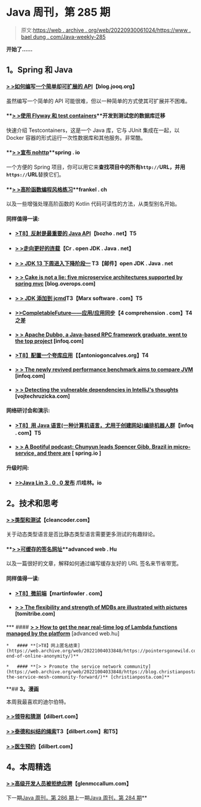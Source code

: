 # Java 周刊，第 285 期

> 原文:[https://web . archive . org/web/20220930061024/https://www . bael dung . com/Java-weekly-285](https://web.archive.org/web/20220930061024/https://www.baeldung.com/java-weekly-285)

**开始了……**

## **1。Spring 和 Java**

#### **[> >如何编写一个简单却可扩展的 API](https://web.archive.org/web/20221004033848/https://blog.jooq.org/2019/06/06/how-to-write-a-simple-yet-extensible-api/)**【blog.jooq.org】

虽然编写一个简单的 API 可能很难，但以一种简单的方式使其可扩展并不困难。

#### **[> >使用 Flyway 和 test containers](https://web.archive.org/web/20221004033848/https://dev.to/frosnerd/testing-your-database-migrations-with-flyway-and-testcontainers-44fc)**开发到测试您的数据库迁移

快速介绍 Testcontainers，这是一个 Java 库，它与 JUnit 集成在一起，以 Docker 容器的形式运行一次性数据库和其他服务。非常酷。

#### **[> >宣布 nohttp](https://web.archive.org/web/20221004033848/https://spring.io/blog/2019/06/10/announcing-nohttp)**spring . io

一个方便的 Spring 项目，你可以用它来**查找项目中的所有`http://`URL，并用`https://`URL**替换它们。

#### **[> >高阶函数编程风格练习](https://web.archive.org/web/20221004033848/https://blog.frankel.ch/exercises-programming-style/5/)**frankel . ch

以及一些增强处理高阶函数的 Kotlin 代码可读性的方法，从类型别名开始。

#### **同样值得一读:**

*   #### **[>T8】反射是最重要的 Java API](https://web.archive.org/web/20221004033848/https://techblog.bozho.net/reflection-is-the-most-important-java-api/)**【bozho . net】T5

*   #### **[> >走向更好的连载](https://web.archive.org/web/20221004033848/http://cr.openjdk.java.net/~briangoetz/amber/serialization.html)**【Cr . open JDK . Java . net】

*   #### **[> > JDK 13 下周进入下降阶段一](https://web.archive.org/web/20221004033848/https://mail.openjdk.java.net/pipermail/jdk-dev/2019-June/003051.html) T3【邮件】open JDK . Java . net**

*   #### **[> > Cake is not a lie: five microservice architectures supported by spring mvc](https://web.archive.org/web/20221004033848/https://blog.overops.com/java-microservices-the-cake-is-a-lie-but-you-cant-ignore-it/)** [blog.overops.com]

*   #### **[> > JDK 添加到 jcmd](https://web.archive.org/web/20221004033848/https://marxsoftware.blogspot.com/2019/06/jdk-13-jcmd-vmevents.html)T3【Marx software . com】T5**

*   #### **[>>CompletableFuture——应用/应用同步](https://web.archive.org/web/20221004033848/https://4comprehension.com/completablefuture-the-difference-between-thenapply-thenapplyasync/)**【4 comprehension . com】T4 之差

*   #### **[> > Apache Dubbo, a Java-based RPC framework graduate, went to the top project](https://web.archive.org/web/20221004033848/https://www.infoq.com/news/2019/06/apache-dubbo/?utm_campaign=infoq_content&utm_source=infoq&utm_medium=feed&utm_term=Java)** [infoq.com]

*   #### **[>T8】配置一个夸库应用](https://web.archive.org/web/20221004033848/https://antoniogoncalves.org/2019/06/07/configuring-a-quarkus-application/)【【antoniogoncalves.org】T4**

*   #### **[> > The newly revived performance benchmark aims to compare JVM](https://web.archive.org/web/20221004033848/https://www.infoq.com/news/2019/06/renaissance-benchmark/?utm_campaign=infoq_content&utm_source=infoq&utm_medium=feed&utm_term=Java)** [infoq.com]

*   #### **[> > Detecting the vulnerable dependencies in IntelliJ's thoughts](https://web.archive.org/web/20221004033848/https://www.vojtechruzicka.com/idea-snyk-plugin/)** [vojtechruzicka.com]

#### **网络研讨会和演示:**

*   #### **[>T8】用 Java 语言(一种计算机语言，尤用于创建网站)编排机器人群](https://web.archive.org/web/20221004033848/https://www.infoq.com/presentations/java-robot-swarms)**【infoq . com】T5

*   #### **[> > A Bootiful podcast: Chunyun leads Spencer Gibb, Brazil in micro-service, and there are](https://web.archive.org/web/20221004033848/https://spring.io/blog/2019/06/07/a-bootiful-podcast-spring-cloud-lead-spencer-gibb-on-microservices-brazil-and-more)** [ spring.io ]

#### **升级时间:**

*   #### **[>>Java Lin 3 . 0 . 0 发布](https://web.archive.org/web/20221004033848/https://javalin.io/news/javalin-3.0.0-stable)** 爪哇林。io

## **2。技术和思考**

#### **[> >类型和测试](https://web.archive.org/web/20221004033848/http://blog.cleancoder.com/uncle-bob/2019/06/08/TestsAndTypes.html)**【cleancoder.com】

关于动态类型语言是否比静态类型语言需要更多测试的有趣辩论。

#### **[> >可缓存的签名网址](https://web.archive.org/web/20221004033848/https://advancedweb.hu/2019/06/04/cacheable_signed_urls/)**advanced web . Hu

以及一篇很好的文章，解释如何通过编写缓存友好的 URL 签名来节省带宽。

#### **同样值得一读:**

*   #### **[>T8】微前端](https://web.archive.org/web/20221004033848/https://martinfowler.com/articles/micro-frontends.html)**【martinfowler . com】

*   #### [**> > The flexibility and strength of MDBs are illustrated with pictures**](https://web.archive.org/web/20221004033848/https://www.tomitribe.com/blog/jms-mdb-overview/) **[tomitribe.com]**

***   #### **[> > How to get the near real-time log of Lambda functions managed by the platform](https://web.archive.org/web/20221004033848/https://advancedweb.hu/2019/06/11/terraform_lambda_logs/)** [advanced web.hu]

    *   #### **[>T8】网上匿名结束](https://web.archive.org/web/20221004033848/https://pointersgonewild.com/2019/06/10/the-end-of-online-anonymity/)**

    *   #### **[> > Promote the service network community](https://web.archive.org/web/20221004033848/https://blog.christianposta.com/servicemesh/moving-the-service-mesh-community-forward/)** [christianposta.com]** 

 **## **3。漫画**

本周我最喜欢的迪尔伯特。

#### **[> >领导和猜测](https://web.archive.org/web/20221004033848/https://dilbert.com/strip/2019-06-11)**【dilbert.com】

#### **[> >泰德和纠结的绳索](https://web.archive.org/web/20221004033848/https://dilbert.com/strip/2019-06-08)T3【dilbert.com】和T5】**

#### **[> >医生预约](https://web.archive.org/web/20221004033848/https://dilbert.com/strip/2019-06-06)**【dilbert.com】

## **4。本周精选**

#### **[> >高级开发人员被拒绝应聘](https://web.archive.org/web/20221004033848/https://glenmccallum.com/2019/05/14/senior-developers-rejected-jobs/)**【glenmccallum.com】

下一期[Java 周刊，第 286 期](/web/20221004033848/https://www.baeldung.com/java-weekly-286)上一期[Java 周刊，第 284 期](/web/20221004033848/https://www.baeldung.com/java-weekly-284)**
